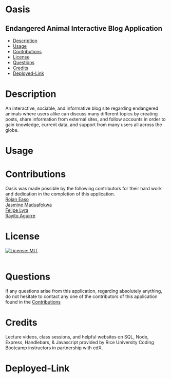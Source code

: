
# Oasis <br>

## Endangered Animal Interactive Blog Application <br>

- [Description](#description)
- [Usage](#usage)
- [Contributions](#contributions)
- [License](#license)
- [Questions](#questions)
- [Credits](#credits)
- [Deployed-Link](#Deployed-Link)

# Description 
An interactive, sociable, and informative blog site regarding endangered animals where users alike can discuss many different topics by creating posts, share information from external sites, and follow accounts in order to gain knowledge, current data, and support from many users all across the globe. 

# Usage

# Contributions
Oasis was made possible by the following contributors for their hard work and dedication in the completion of this application. <br>
[Rojan Easo](https://github.com/robobrownie13)<br>
[Jasmine Maduafokwa](https://github.com/jmaduafo)<br>
[Felipe Lyra](https://github.com/FelipeLyra1)<br>
[Rayito Aguirre](https://github.com/itsrayito)

# License
[![License: MIT](https://img.shields.io/badge/License-MIT-yellow.svg)](https://opensource.org/license/MIT) <br><br>

# Questions
If any questions arise from this application, regarding absolutely anything, do not hesitate to contact any one of the contributors of this application found in the [Contributions](#contributions)

# Credits
Lecture videos, class sessions, and helpful websites on SQL, Node, Express, Handlebars, & Javascript provided by Rice University Coding Bootcamp instructors in partnership with edX.<br>

# Deployed-Link